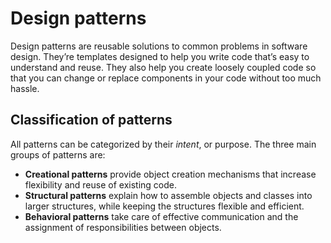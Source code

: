 # Design patterns

Design patterns are reusable solutions to common problems in software design. They’re templates designed to help you write code that’s easy to understand and reuse. They also help you create loosely coupled code so that you can change or replace components in your code without too much hassle.



## Classification of patterns

All patterns can be categorized by their *intent*, or purpose. The three main groups of patterns are:

- **Creational patterns** provide object creation mechanisms that increase flexibility and reuse of existing code.
- **Structural patterns** explain how to assemble objects and classes into larger structures, while keeping the structures flexible and efficient.
- **Behavioral patterns** take care of effective communication and the assignment of responsibilities between objects.

